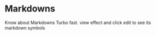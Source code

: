 # Markdowns
Know about Markdowns Turbo fast. view effect and click edit to see its markdown symbols
